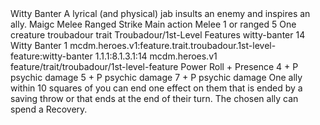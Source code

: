 <ability>
  <name>Witty Banter</name>
  <flavor>A lyrical (and physical) jab insults an enemy and inspires an ally.</flavor>
  <keywords>
    <keyword>Maigc</keyword>
    <keyword>Melee</keyword>
    <keyword>Ranged</keyword>
    <keyword>Strike</keyword>
  </keywords>
  <type>Main action</type>
  <distance>Melee 1 or ranged 5</distance>
  <target>One creature</target>
  <metadata>
    <class>troubadour</class>
    <feature_type>trait</feature_type>
    <file_dpath>Troubadour/1st-Level Features</file_dpath>
    <item_id>witty-banter</item_id>
    <item_index>14</item_index>
    <item_name>Witty Banter</item_name>
    <level>1</level>
    <scc>mcdm.heroes.v1:feature.trait.troubadour.1st-level-feature:witty-banter</scc>
    <scdc>1.1.1:8.1.3.1:14</scdc>
    <source>mcdm.heroes.v1</source>
    <type>feature/trait/troubadour/1st-level-feature</type>
  </metadata>
  <effects>
    <effect type="roll">
      <roll>Power Roll + Presence</roll>
      <t1>4 + P psychic damage</t1>
      <t2>5 + P psychic damage</t2>
      <t3>7 + P psychic damage</t3>
    </effect>
    <effect type="mundane">One ally within 10 squares of you can end one effect on them that is ended by a saving throw or that ends at the end of their turn.</effect>
    <effect type="mundane" cost="Spend 1 Drama">The chosen ally can spend a Recovery.</effect>
  </effects>
</ability>
